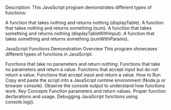 Description:
This JavaScript program demonstrates different types of functions:

A function that takes nothing and returns nothing (displayTable).
A function that takes nothing and returns something (sum).
A function that takes something and returns nothing (displayTableWithInput).
A function that takes something and returns something (sumWithParams).

JavaScript Functions Demonstration
Overview
This program showcases different types of functions in JavaScript:

Functions that take no parameters and return nothing.
Functions that take no parameters and return a value.
Functions that accept input but do not return a value.
Functions that accept input and return a value.
How to Run
Copy and paste the script into a JavaScript runtime environment (Node.js or browser console).
Observe the console output to understand how functions work.
Key Concepts
Function parameters and return values.
Proper function declarations and usage.
Debugging JavaScript functions using console.log().
